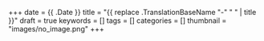 +++
date = {{ .Date }}
title = "{{ replace .TranslationBaseName "-" " " | title }}"
draft = true
keywords = []
tags = []
categories = []
thumbnail = "images/no_image.png"
+++